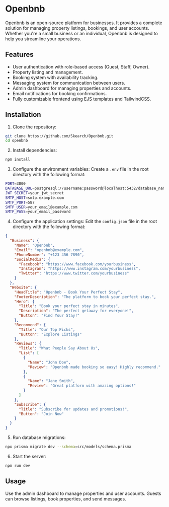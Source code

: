 # Openbnb
Openbnb is an open-source platform for businesses. It provides a complete solution for managing property listings, bookings, and user accounts. Whether you're a small business or an individual, Openbnb is designed to help you streamline your operations.

## Features
- User authentication with role-based access (Guest, Staff, Owner).
- Property listing and management.
- Booking system with availability tracking.
- Messaging system for communication between users.
- Admin dashboard for managing properties and accounts.
- Email notifications for booking confirmations.
- Fully customizable frontend using EJS templates and TailwindCSS.

## Installation
1. Clone the repository:
```bash
git clone https://github.com/Skearch/Openbnb.git
cd openbnb
```

2. Install dependencies:
```bash
npm install
```

3. Configure the environment variables: Create a `.env` file in the root directory with the following format:
```bash
PORT=3000
DATABASE_URL=postgresql://username:password@localhost:5432/database_name
JWT_SECRET=your_jwt_secret
SMTP_HOST=smtp.example.com
SMTP_PORT=587
SMTP_USER=your_email@example.com
SMTP_PASS=your_email_password
```

4. Configure the application settings: Edit the `config.json` file in the root directory with the following format:
```json
{
  "Business": {
    "Name": "Openbnb",
    "Email": "openbnb@example.com",
    "PhoneNumber": "+123 456 7890",
    "SocialMedia": {
      "Facebook": "https://www.facebook.com/yourbusiness",
      "Instagram": "https://www.instagram.com/yourbusiness",
      "Twitter": "https://www.twitter.com/yourbusiness"
    }
  },
  "Website": {
    "HeadTitle": "Openbnb - Book Your Perfect Stay",
    "FooterDescription": "The platform to book your perfect stay.",
    "Hero": {
      "Title": "Book your perfect stay in minutes",
      "Description": "The perfect getaway for everyone!",
      "Button": "Find Your Stay!"
    },
    "Recommend": {
      "Title": "Our Top Picks",
      "Button": "Explore Listings"
    },
    "Reviews": {
      "Title": "What People Say About Us",
      "List": [
        {
          "Name": "John Doe",
          "Review": "Openbnb made booking so easy! Highly recommend."
        },
        {
          "Name": "Jane Smith",
          "Review": "Great platform with amazing options!"
        }
      ]
    },
    "Subscribe": {
      "Title": "Subscribe for updates and promotions!",
      "Button": "Join Now"
    }
  }
}
```

5. Run database migrations:
```bash
npx prisma migrate dev --schema=src/models/schema.prisma
```

6. Start the server:
```bash
npm run dev
```

## Usage
Use the admin dashboard to manage properties and user accounts. Guests can browse listings, book properties, and send messages.
